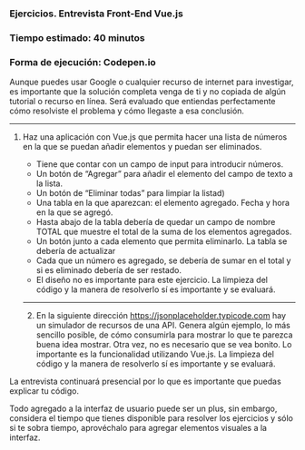 ### Ejercicios. Entrevista Front-End Vue.js

### Tiempo estimado: 40 minutos

### Forma de ejecución: Codepen.io

Aunque puedes usar Google o cualquier recurso de internet para investigar, es importante que la solución completa venga de ti y no copiada de algún tutorial o recurso en línea. Será evaluado que entiendas perfectamente cómo resolviste el problema y cómo llegaste a esa conclusión.

---

1. Haz una aplicación con Vue.js que permita hacer una lista de números en la que se puedan añadir elementos y puedan ser eliminados.

   - Tiene que contar con un campo de input para introducir números.
   - Un botón de “Agregar” para añadir el elemento del campo de texto a la lista.
   - Un botón de “Eliminar todas” para limpiar la listad)
   - Una tabla en la que aparezcan: el elemento agregado. Fecha y hora en la que se agregó.
   - Hasta abajo de la tabla debería de quedar un campo de nombre TOTAL que muestre el total de la suma de los elementos agregados.
   - Un botón junto a cada elemento que permita eliminarlo. La tabla se debería de actualizar
   - Cada que un número es agregado, se debería de sumar en el total y si es eliminado debería de ser restado.
   - El diseño no es importante para este ejercicio. La limpieza del código y la manera de resolverlo sí es importante y se evaluará.

   ***

   2. En la siguiente dirección https://jsonplaceholder.typicode.com hay un simulador de recursos de una API. Genera algún ejemplo, lo más sencillo posible, de cómo consumirla para mostrar lo que te parezca buena idea mostrar. Otra vez, no es necesario que se vea bonito. Lo importante es la funcionalidad utilizando Vue.js. La limpieza del código y la manera de resolverlo sí es importante y se evaluará.

La entrevista continuará presencial por lo que es importante que puedas explicar tu código.

Todo agregado a la interfaz de usuario puede ser un plus, sin embargo, considera el tiempo que tienes disponible para resolver los ejercicios y sólo si te sobra tiempo, aprovéchalo para agregar elementos visuales a la interfaz.
